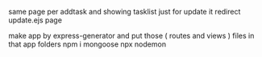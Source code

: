 same page per addtask and showing tasklist 
just for update it redirect update.ejs page


make app by express-generator 
and put those ( routes and views ) files in that app folders
npm i mongoose
npx nodemon
